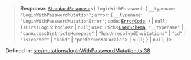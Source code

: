 > **Response**: [`StandardResponse`](api/type-aliases%5CStandardResponse.md)\<\{ `loginWithPassword`: \{ `__typename`: `"LoginWithPasswordMutation"`; `error`: \{ `__typename`: `"LoginWithPasswordMutationError"`; `code`: [`ErrorCode`](api/namespaces%5Cmutations%5Cnamespaces%5CLoginWithPasswordMutation%5Cenumerations%5CErrorCode.md); \} \| `null`; `isFirstLogin`: `boolean` \| `null`; `user`: `Pick`\<[`UserSchema`](api/interfaces%5CUserSchema.md), `"__typename"` \| `"canAccessDistrictsHomepage"` \| `"hasUnresolvedInvitations"` \| `"id"` \| `"isTeacher"` \| `"kaid"` \| `"preferredKaLocale"`\> \| `null`; \} \| `null`; \}\>

Defined in: [src/mutations/loginWithPasswordMutation.ts:38](https://github.com/bhavjitChauhan/khan-api/blob/67d30ab4498111952301bcaddbef9a132bf75105/src/mutations/loginWithPasswordMutation.ts#L38)
